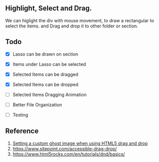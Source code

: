 ## Highlight, Select and Drag. 
We can higlight the div with mouse movement, to draw a rectangular to select the items. and Drag and drop it to other folder or section.

## Todo
- [x] Lasso can be drawn on section
- [x] Items under Lasso can be selected
- [x] Selected Items can be dragged
- [x] Selected Items can be dropped
- [ ] Selected Items Dragging Animation
- [ ] Better File Organization
- [ ] Testing


## Reference
1. [Setting a custom ghost image when using HTML5 drag and drop](https://kryogenix.org/code/browser/custom-drag-image.html)
2. https://www.sitepoint.com/accessible-drag-drop/
3. https://www.html5rocks.com/en/tutorials/dnd/basics/